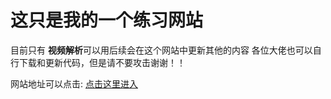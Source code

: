 # 这只是我的一个练习网站
目前只有 **视频解析**可以用后续会在这个网站中更新其他的内容
各位大佬也可以自行下载和更新代码，但是请不要攻击谢谢！！

网站地址可以点击: [点击这里进入](//xwipro.github.io)
